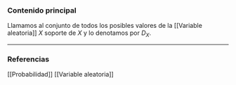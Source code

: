 ### Contenido principal

Llamamos al conjunto de todos los posibles valores de la [[Variable aleatoria]] $X$ soporte de $X$ y lo denotamos por $D_X$.

--- 
### Referencias
[[Probabilidad]]
[[Variable aleatoria]]